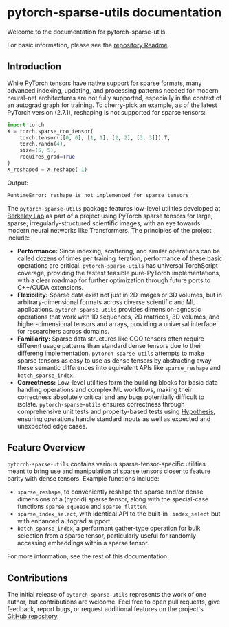 # pytorch-sparse-utils documentation

Welcome to the documentation for pytorch-sparse-utils.

For basic information, please see the [repository Readme](https://github.com/mawright/pytorch-sparse-utils).

## Introduction
While PyTorch tensors have native support for sparse formats, many advanced indexing, updating, and processing patterns needed for modern neural-net architectures are not fully supported, especially in the context of an autograd graph for training. To cherry-pick an example, as of the latest PyTorch version (2.7.1), reshaping is not supported for sparse tensors:
```python
import torch
X = torch.sparse_coo_tensor(
    torch.tensor([[0, 0], [1, 1], [2, 2], [3, 3]]).T,
    torch.randn(4),
    size=(5, 5),
    requires_grad=True
)
X_reshaped = X.reshape(-1)
```

Output:
```txt
RuntimeError: reshape is not implemented for sparse tensors
```

The `pytorch-sparse-utils` package features low-level utilities developed at [Berkeley Lab](https://www.lbl.gov) as part of a project using PyTorch sparse tensors for large, sparse, irregularly-structured scientific images, with an eye towards modern neural networks like Transformers. The principles of the project include:

- **Performance:** Since indexing, scattering, and similar operations can be called dozens of times per training iteration, performance of these basic operations are critical. `pytorch-sparse-utils` has universal TorchScript coverage, providing the fastest feasible pure-PyTorch implementations, with a clear roadmap for further optimization through future ports to C++/CUDA extensions.
- **Flexibility:** Sparse data exist not just in 2D images or 3D volumes, but in arbitrary-dimensional formats across diverse scientific and ML applications. `pytorch-sparse-utils` provides dimension-agnostic operations that work with 1D sequences, 2D matrices, 3D volumes, and higher-dimensional tensors and arrays, providing a universal interface for researchers across domains.
- **Familiarity:** Sparse data structures like COO tensors often require different usage patterns than standard dense tensors due to their differeng implementation. `pytorch-sparse-utils` attempts to make sparse tensors as easy to use as dense tensors by abstracting away these semantic differences into equivalent APIs like `sparse_reshape` and `batch_sparse_index`.
- **Correctness:** Low-level utilities form the building blocks for basic data handling operations and complex ML workflows, making their correctness absolutely critical and any bugs potentially difficult to isolate. `pytorch-sparse-utils` ensures correctness through comprehensive unit tests and property-based tests using [Hypothesis](https://hypothesis.readthedocs.io/en/latest/), ensuring operations handle standard inputs as well as expected and unexpected edge cases.

## Feature Overview
`pytorch-sparse-utils` contains various sparse-tensor-specific utilities meant to bring use and manipulation of sparse tensors closer to feature parity with dense tensors. Example functions include:

- `sparse_reshape`, to conveniently reshape the sparse and/or dense dimensions of a (hybrid) sparse tensor, along with the special-case functions `sparse_squeeze` and `sparse_flatten`.
- `sparse_index_select`, with identical API to the built-in `.index_select` but with enhanced autograd support.
- `batch_sparse_index`, a performant gather-type operation for bulk selection from a sparse tensor, particularly useful for randomly accessing embeddings within a sparse tensor.

For more information, see the rest of this documentation.

## Contributions
The initial release of `pytorch-sparse-utils` represents the work of one author, but contributions are welcome. Feel free to open pull requests, give feedback, report bugs, or request additional features on the project's [GitHub repository](https://github.com/mawright/pytorch-sparse-utils).